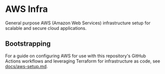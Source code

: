 # AWS Infra

General purpose AWS (Amazon Web Services) infrastructure setup for scalable and secure cloud applications.

## Bootstrapping

For a guide on configuring AWS for use with this repository's GitHub Actions workflows and leveraging Terraform for infrastructure as code, see [docs/aws-setup.md](docs/aws-setup.md).
